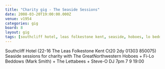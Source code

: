 ```yaml
---
title: "Charity gig - The Seaside Sessions"
date: 2008-03-20T19:00:00.000Z
venue: v1954
categories: gig
board: 8
layout: gig
tags: [southcliff hotel, leas folkestone kent, seaside, hoboes, lo beddows, mark smith, lettabees, steve]
---
```

Southcliff Hotel (22-16 The Leas Folkestone Kent Ct20 2dy 01303 850075)      Seaside sessions for charity with The GreatNorthwestern Hoboes + Fi-Lo Beddows (Mark Smith) + The Lettabees + Steve-O DJ 7pm 7 9  19:00